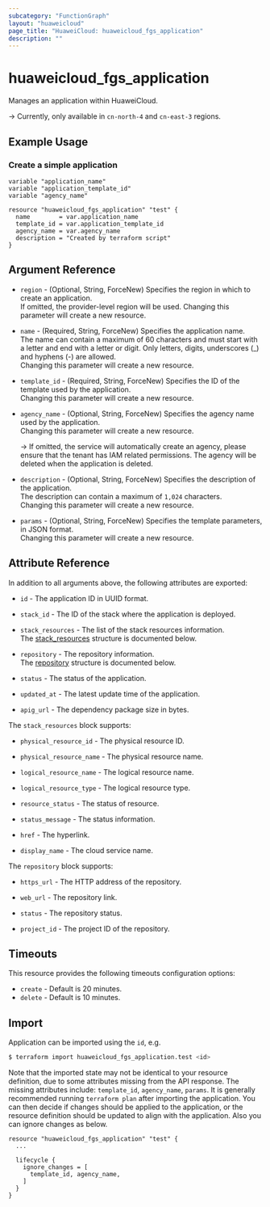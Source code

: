 ```yaml
---
subcategory: "FunctionGraph"
layout: "huaweicloud"
page_title: "HuaweiCloud: huaweicloud_fgs_application"
description: ""
---
```


# huaweicloud_fgs_application

Manages an application within HuaweiCloud.

-> Currently, only available in `cn-north-4` and `cn-east-3` regions.

## Example Usage

### Create a simple application

```hcl
variable "application_name"
variable "application_template_id"
variable "agency_name"

resource "huaweicloud_fgs_application" "test" {
  name        = var.application_name
  template_id = var.application_template_id
  agency_name = var.agency_name
  description = "Created by terraform script"
}
```

## Argument Reference

* `region` - (Optional, String, ForceNew) Specifies the region in which to create an application.  
  If omitted, the provider-level region will be used. Changing this parameter will create a new resource.

* `name` - (Required, String, ForceNew) Specifies the application name.  
  The name can contain a maximum of 60 characters and must start with a letter and end with a letter or digit.
  Only letters, digits, underscores (_) and hyphens (-) are allowed.  
  Changing this parameter will create a new resource.

* `template_id` - (Required, String, ForceNew) Specifies the ID of the template used by the application.  
  Changing this parameter will create a new resource.

* `agency_name` - (Optional, String, ForceNew) Specifies the agency name used by the application.  
  Changing this parameter will create a new resource.

  -> If omitted, the service will automatically create an agency, please ensure that the tenant has IAM related
     permissions. The agency will be deleted when the application is deleted.

* `description` - (Optional, String, ForceNew) Specifies the description of the application.  
  The description can contain a maximum of `1,024` characters.  
  Changing this parameter will create a new resource.

* `params` - (Optional, String, ForceNew) Specifies the template parameters, in JSON format.  
  Changing this parameter will create a new resource.

## Attribute Reference

In addition to all arguments above, the following attributes are exported:

* `id` - The application ID in UUID format.

* `stack_id` - The ID of the stack where the application is deployed.

* `stack_resources` - The list of the stack resources information.  
  The [stack_resources](#fgs_app_stack_resources) structure is documented below.

* `repository` - The repository information.  
  The [repository](#fgs_app_repository) structure is documented below.

* `status` - The status of the application.

* `updated_at` - The latest update time of the application.

* `apig_url` - The dependency package size in bytes.

<a name="fgs_app_stack_resources"></a>
The `stack_resources` block supports:

* `physical_resource_id` - The physical resource ID.

* `physical_resource_name` - The physical resource name.

* `logical_resource_name` - The logical resource name.

* `logical_resource_type` - The logical resource type.

* `resource_status` - The status of resource.

* `status_message` - The status information.

* `href` - The hyperlink.

* `display_name` - The cloud service name.

<a name="fgs_app_repository"></a>
The `repository` block supports:

* `https_url` - The HTTP address of the repository.

* `web_url` - The repository link.

* `status` - The repository status.

* `project_id` - The project ID of the repository.

## Timeouts

This resource provides the following timeouts configuration options:

* `create` - Default is 20 minutes.
* `delete` - Default is 10 minutes.

## Import

Application can be imported using the `id`, e.g.

```bash
$ terraform import huaweicloud_fgs_application.test <id>
```

Note that the imported state may not be identical to your resource definition, due to some attributes missing from the
API response.
The missing attributes include: `template_id`, `agency_name`, `params`.
It is generally recommended running `terraform plan` after importing the application.
You can then decide if changes should be applied to the application, or the resource definition should be updated to
align with the application. Also you can ignore changes as below.

```hcl
resource "huaweicloud_fgs_application" "test" {
  ...

  lifecycle {
    ignore_changes = [
      template_id, agency_name,
    ]
  }
}
```

